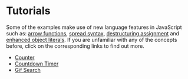 # Tutorials

Some of the examples make use of new language features in JavaScript such as: [arrow functions](https://developer.mozilla.org/en/docs/Web/JavaScript/Reference/Functions/Arrow_functions), [spread syntax](https://developer.mozilla.org/en-US/docs/Web/JavaScript/Reference/Operators/Spread_operator), [destructuring assignment](https://developer.mozilla.org/en-US/docs/Web/JavaScript/Reference/Operators/Destructuring_assignment) and [enhanced object literals](https://developer.mozilla.org/en-US/docs/Web/JavaScript/Guide/Grammar_and_Types#Enhanced_Object_literals). If you are unfamiliar with any of the concepts before, click on the corresponding links to find out more.

* [Counter](/docs/counter.md)
* [Countdown Timer](/docs/countdown-timer.md)
* [Gif Search](/docs/gif-search.md)

